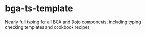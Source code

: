 # bga-ts-template
Nearly full typing for all BGA and Dojo components, including typing checking templates and cookbook recipes
